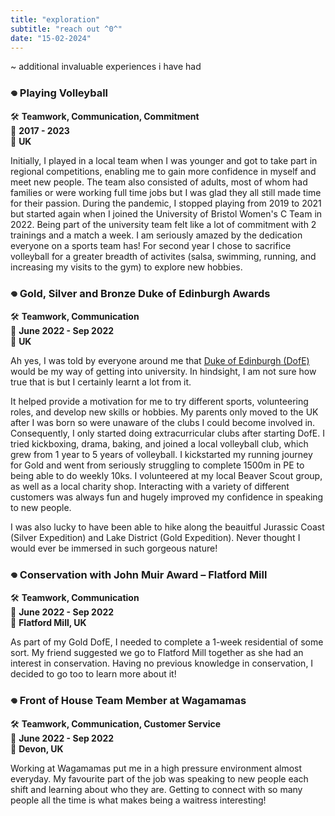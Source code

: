 ```yaml
---
title: "exploration"
subtitle: "reach out ^0^"
date: "15-02-2024"
---
```

~ additional invaluable experiences i have had

### **𖦹 Playing Volleyball**   

🛠️ **Teamwork, Communication, Commitment**      
📅 **2017 - 2023**  
📍 **UK** 

Initially, I played in a local team when I was younger and got to take part in regional competitions, enabling me to gain more confidence in myself and meet new people. The team also consisted of adults, most of whom had families or were working full time jobs but I was glad they all still made time for their passion. During the pandemic, I stopped playing from 2019 to 2021 but started again when I joined the University of Bristol Women's C Team in 2022. Being part of the university team felt like a lot of commitment with 2 trainings and a match a week. I am seriously amazed by the dedication everyone on a sports team has! For second year I chose to sacrifice volleyball for a greater breadth of activites (salsa, swimming, running, and increasing my visits to the gym) to explore new hobbies. 

### **𖦹 Gold, Silver and Bronze Duke of Edinburgh Awards**   

🛠️ **Teamwork, Communication**      
📅 **June 2022 - Sep 2022**  
📍 **UK**  

Ah yes, I was told by everyone around me that [Duke of Edinburgh (DofE)](https://www.dofe.org/) would be my way of getting into university. In hindsight, I am not sure how true that is but I certainly learnt a lot from it.

It helped provide a motivation for me to try different sports, volunteering roles, and develop new skills or hobbies. My parents only moved to the UK after I was born so were unaware of the clubs I could become involved in. Consequently, I only started doing extracurricular clubs after starting DofE. I tried kickboxing, drama, baking, and joined a local volleyball club, which grew from 1 year to 5 years of volleyball. I kickstarted my running journey for Gold and went from seriously struggling to complete 1500m in PE to being able to do weekly 10ks. I volunteered at my local Beaver Scout group, as well as a local charity shop. Interacting with a variety of different customers was always fun and hugely improved my confidence in speaking to new people.

I was also lucky to have been able to hike along the beauitful Jurassic Coast (Silver Expedition) and Lake District (Gold Expedition). Never thought I would ever be immersed in such gorgeous nature!

### **𖦹 Conservation with John Muir Award – Flatford Mill**   

🛠️ **Teamwork, Communication**      
📅 **June 2022 - Sep 2022**  
📍 **Flatford Mill, UK**  

As part of my Gold DofE, I needed to complete a 1-week residential of some sort. My friend suggested we go to Flatford Mill together as she had an interest in conservation. Having no previous knowledge in conservation, I decided to go too to learn more about it!

### **𖦹 Front of House Team Member at Wagamamas**   

🛠️ **Teamwork, Communication, Customer Service**      
📅 **June 2022 - Sep 2022**  
📍 **Devon, UK**  

Working at Wagamamas put me in a high pressure environment almost everyday. My favourite part of the job was speaking to new people each shift and learning about who they are. Getting to connect with so many people all the time is what makes being a waitress interesting!
